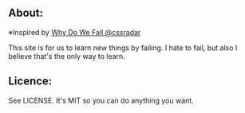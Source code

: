 ## About:

※Inspired by [Why Do We Fall @cssradar](https://github.com/studiomohawk/why-do-we-fall)

This site is for us to learn new things by failing.
I hate to fail, but also I believe that's the only way to learn.

## Licence:

See LICENSE. It's MIT so you can do anything you want.
